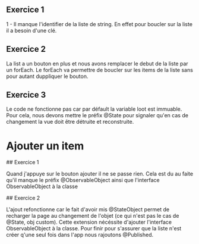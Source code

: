 ##  Exercice 1

1 - Il manque l'identifier de la liste de string. En effet pour boucler sur la liste il a besoin d'une clé.

##  Exercice 2

La list a un bouton en plus et nous avons remplacer le debut de la liste par un forEach. Le forEach va permettre de boucler sur les items de la liste sans pour autant duppliquer le bouton.

##  Exercice 3

Le code ne fonctionne pas car par défault la variable loot est immuable. Pour cela, nous devons mettre le préfix @State pour signaler qu'en cas de changement la vue doit être détruite et reconstruite.

# Ajouter un item

## Exercice 1

Quand j'appuye sur le bouton ajouter il ne se passe rien. Cela est du au faite qu'il manque le préfix @ObservableObject ainsi que l'interface ObservableObject à la classe

## Exercice 2

L'ajout refonctionne car le fait d'avoir mis @StateObject permet de recharger la page au changement de l'objet (ce qui n'est pas le cas de @State, obj custom). Cette extension nécéssite d'ajouter l'interface ObservableObject à la classe. Pour finir pour s'assurer que la liste n'est créer q'une seul fois dans l'app nous rajoutons @Published.
